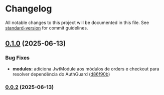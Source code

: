 # Changelog

All notable changes to this project will be documented in this file. See [standard-version](https://github.com/conventional-changelog/standard-version) for commit guidelines.

## [0.1.0](https://github.com/4snt/backend-in8-nest/compare/v0.0.2...v0.1.0) (2025-06-13)


### Bug Fixes

* **modules:** adiciona JwtModule aos módulos de orders e checkout para resolver dependência do AuthGuard ([d86f90b](https://github.com/4snt/backend-in8-nest/commit/d86f90bb80780961bc7ec43dfdcd2e88acc15364))

### [0.0.2](https://github.com/4snt/backend-in8-nest/compare/v1.0.0...v0.0.2) (2025-06-13)
